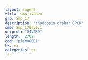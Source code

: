 ```yaml
---
layout: smgene
title: Smp_170620
grp: Smp_17
description: "rhodopsin orphan GPCR"
smp: Smp_170620.1
uniprot: "G4VAR9"
length:  2709
cdd: "pfam00001"
kk: ns
categories: sm
---
```

